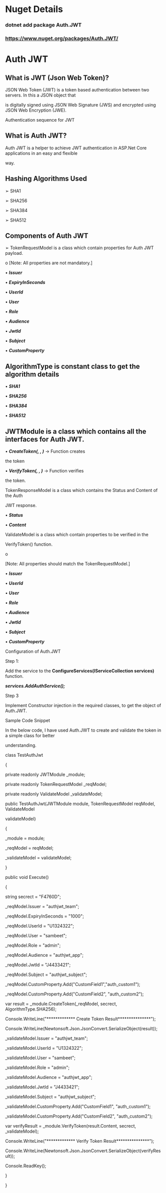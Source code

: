 # Nuget Details

### dotnet add package Auth.JWT
### https://www.nuget.org/packages/Auth.JWT/

# Auth JWT

## What is JWT (Json Web Token)?

JSON Web Token (JWT) is a token based authentication between two servers. In this a JSON object that

is digitally signed using JSON Web Signature (JWS) and encrypted using JSON Web Encryption (JWE).

Authentication sequence for JWT

## What is Auth JWT?

Auth JWT is a helper to achieve JWT authentication in ASP.Net Core applications in an easy and flexible

way.

## Hashing Algorithms Used

➢ SHA1

➢ SHA256

➢ SHA384

➢ SHA512





## Components of Auth JWT

➢ TokenRequestModel is a class which contain properties for Auth JWT payload.

o [Note: All properties are not mandatory.]

• ***Issuer***

• ***ExpiryInSeconds***

• ***UserId***

• ***User***

• ***Role***

• ***Audience***

• ***JwtId***

• ***Subject***

• ***CustomProperty***

##  AlgorithmType is constant class to get the algorithm details

• ***SHA1***

• ***SHA256***

• ***SHA384***

• ***SHA512***

##  JWTModule is a class which contains all the interfaces for Auth JWT.

• ***CreateToken(<TokenRequestModel>, <secrect>, <AlgoritmType>)*** -> Function creates

the token

• ***VerifyToken(<token>, <secrect>, <ValidateModel Optional>)*** -> Function verifies

the token.

TokenResponseModel is a class which contains the Status and Content of the Auth

JWT response.

• ***Status***

• ***Content***

ValidateModel is a class which contain properties to be verified in the

VerifyToken() function.

o

[Note: All properties should match the TokenRequestModel.]

• ***Issuer***

• ***UserId***

• ***User***

• ***Role***

• ***Audience***

• ***JwtId***

• ***Subject***

• ***CustomProperty***

Configuration of Auth.JWT

Step 1:

Add the service to the **ConfigureServices(IServiceCollection services)** function.

***services.AddAuthService();***





Step 3

Implement Constructor injection in the required classes, to get the object of Auth.JWT.

Sample Code Snippet

In the below code, I have used Auth.JWT to create and validate the token in a simple class for better

understanding.

class TestAuthJwt

{

private readonly JWTModule \_module;

private readonly TokenRequestModel \_reqModel;

private readonly ValidateModel \_validateModel;

public TestAuthJwt(JWTModule module, TokenRequestModel reqModel, ValidateModel

validateModel)

{

\_module = module;

\_reqModel = reqModel;

\_validateModel = validateModel;

}

public void Execute()

{

string secrect = "F4760D";

\_reqModel.Issuer = "authjwt\_team";

\_reqModel.ExpiryInSeconds = "1000";

\_reqModel.UserId = "U1324322";

\_reqModel.User = "sambeet";

\_reqModel.Role = "admin";

\_reqModel.Audience = "authjwt\_app";

\_reqModel.JwtId = "J4433421";

\_reqModel.Subject = "authjwt\_subject";

\_reqModel.CustomProperty.Add("CustomField1","auth\_custom1");

\_reqModel.CustomProperty.Add("CustomField2", "auth\_custom2");





var result = \_module.CreateToken(\_reqModel, secrect, AlgorithmType.SHA256);

Console.WriteLine("\*\*\*\*\*\*\*\*\*\*\*\*\* Create Token Result\*\*\*\*\*\*\*\*\*\*\*\*\*\*\*");

Console.WriteLine(Newtonsoft.Json.JsonConvert.SerializeObject(result));

\_validateModel.Issuer = "authjwt\_team";

\_validateModel.UserId = "U1324322";

\_validateModel.User = "sambeet";

\_validateModel.Role = "admin";

\_validateModel.Audience = "authjwt\_app";

\_validateModel.JwtId = "J4433421";

\_validateModel.Subject = "authjwt\_subject";

\_validateModel.CustomProperty.Add("CustomField1", "auth\_custom1");

\_validateModel.CustomProperty.Add("CustomField2", "auth\_custom2");

var verifyResult = \_module.VerifyToken(result.Content, secrect, \_validateModel);

Console.WriteLine("\*\*\*\*\*\*\*\*\*\*\*\*\* Verify Token Result\*\*\*\*\*\*\*\*\*\*\*\*\*\*\*");

Console.WriteLine(Newtonsoft.Json.JsonConvert.SerializeObject(verifyResult));

Console.ReadKey();

}

}

